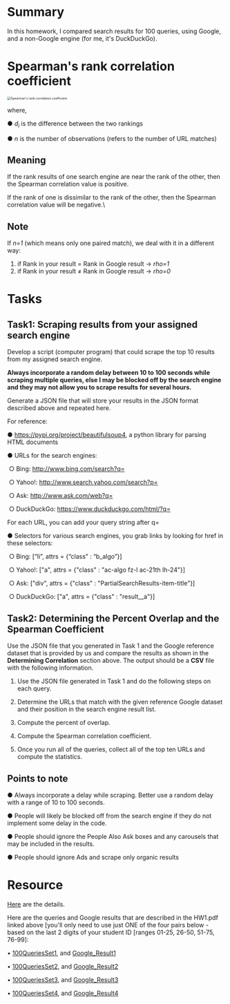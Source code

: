 # Summary

In this homework, I compared search results for 100 queries, using Google, and a non-Google engine (for me, it's DuckDuckGo).



# Spearman's rank correlation coefficient

<img src="../Pictures/Spearman’s.png" alt="Spearman's rank correlation coefficient" style="zoom:50%;" />

where,

● *d<sub>i</sub>* is the difference between the two rankings

● *n* is the number of observations (refers to the number of URL matches)



## Meaning

If the rank results of one search engine are near the rank of the other, then the Spearman correlation value is positive. 

If the rank of one is dissimilar to the rank of the other, then the Spearman correlation value will be negative.\



## Note

If *n=1* (which means only one paired match), we deal with it in a different way:

1. if Rank in your result = Rank in Google result → *rho=1*
2. if Rank in your result ≠ Rank in Google result → *rho=0*



# Tasks

## Task1: Scraping results from your assigned search engine

Develop a script (computer program) that could scrape the top 10 results from my assigned search engine.

**Always incorporate a random delay between 10 to 100 seconds while scraping multiple queries, else I may be blocked off by the search engine and they may not allow you to scrape results for several hours.** 

Generate a JSON file that will store your results in the JSON format described above and repeated here.



For reference:

● https://pypi.org/project/beautifulsoup4, a python library for parsing HTML documents



● URLs for the search engines:

​	○ Bing: http://www.bing.com/search?q=

​	○ Yahoo!: http://www.search.yahoo.com/search?p=

​	○ Ask: http://www.ask.com/web?q=

​	○ DuckDuckGo: https://www.duckduckgo.com/html/?q=

For each URL, you can add your query string after q=



● Selectors for various search engines, you grab links by looking for href in these selectors:

​	○ Bing: [“li”, attrs = {“class” : “b_algo”}]

​	○ Yahoo!: ["a", attrs = {"class" : "ac-algo fz-l ac-21th lh-24"}]

​	○ Ask: ["div", attrs = {"class" : "PartialSearchResults-item-title"}]

​	○ DuckDuckGo: ["a", attrs = {"class" : "result__a"}]







## Task2: Determining the Percent Overlap and the Spearman Coefficient

Use the JSON file that you generated in Task 1 and the Google reference dataset that is provided by us and compare the results as shown in the **Determining Correlation** section above. The output should be a **CSV** file with the following information.

1. Use the JSON file generated in Task 1 and do the following steps on each query.
2. Determine the URLs that match with the given reference Google dataset and their position in the search engine result list.

3. Compute the percent of overlap.

4. Compute the Spearman correlation coefficient.

5. Once you run all of the queries, collect all of the top ten URLs and compute the statistics.



## Points to note

● Always incorporate a delay while scraping. Better use a random delay with a range of 10 to 100 seconds.

● People will likely be blocked off from the search engine if they do not implement some delay in the code.

● People should ignore the People Also Ask boxes and any carousels that may be included in the results.

● People should ignore Ads and scrape only organic results





# Resource

[Here](https://bytes.usc.edu/cs572/s24-s-e-a-r-c-hhh/hw/HW1/HW1.pdf) are the details.

Here are the queries and Google results that are described in the HW1.pdf linked above [you'll only need to use just ONE of the four pairs below - based on the last 2 digits of your student ID [ranges 01-25, 26-50, 51-75, 76-99]:

• [100QueriesSet1](https://bytes.usc.edu/cs572/s24-s-e-a-r-c-hhh/hw/HW1/100QueriesSet1.txt), and [Google_Result1](https://bytes.usc.edu/cs572/s24-s-e-a-r-c-hhh/hw/HW1/Google_Result1.json)

• [100QueriesSet2](https://bytes.usc.edu/cs572/s24-s-e-a-r-c-hhh/hw/HW1/100QueriesSet2.txt), and [Google_Result2](https://bytes.usc.edu/cs572/s24-s-e-a-r-c-hhh/hw/HW1/Google_Result2.json)

• [100QueriesSet3](https://bytes.usc.edu/cs572/s24-s-e-a-r-c-hhh/hw/HW1/100QueriesSet3.txt), and [Google_Result3](https://bytes.usc.edu/cs572/s24-s-e-a-r-c-hhh/hw/HW1/Google_Result3.json)

• [100QueriesSet4](https://bytes.usc.edu/cs572/s24-s-e-a-r-c-hhh/hw/HW1/100QueriesSet4.txt), and [Google_Result4](https://bytes.usc.edu/cs572/s24-s-e-a-r-c-hhh/hw/HW1/Google_Result4.json)



